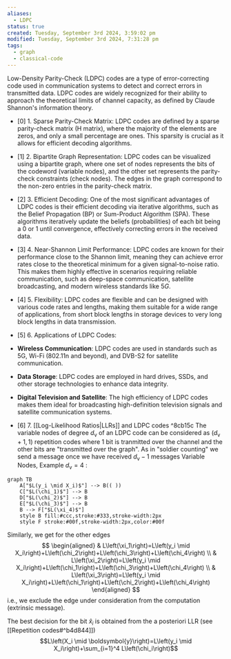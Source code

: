 ```yaml
---
aliases:
  - LDPC
status: true
created: Tuesday, September 3rd 2024, 3:59:02 pm
modified: Tuesday, September 3rd 2024, 7:31:28 pm
tags:
  - graph
  - classical-code
---
```

Low-Density Parity-Check (LDPC) codes are a type of error-correcting code used in communication systems to detect and correct errors in transmitted data. LDPC codes are widely recognized for their ability to approach the theoretical limits of channel capacity, as defined by Claude Shannon's information theory.

- [0] 1. Sparse Parity-Check Matrix: 
LDPC codes are defined by a sparse parity-check matrix (H matrix), where the majority of the elements are zeros, and only a small percentage are ones. This sparsity is crucial as it allows for efficient decoding algorithms.

- [1] 2. Bipartite Graph Representation: 
LDPC codes can be visualized using a bipartite graph, where one set of nodes represents the bits of the codeword (variable nodes), and the other set represents the parity-check constraints (check nodes). The edges in the graph correspond to the non-zero entries in the parity-check matrix.

- [2] 3. Efficient Decoding: 
One of the most significant advantages of LDPC codes is their efficient decoding via iterative algorithms, such as the Belief Propagation (BP) or Sum-Product Algorithm (SPA). These algorithms iteratively update the beliefs (probabilities) of each bit being a 0 or 1 until convergence, effectively correcting errors in the received data.

- [3] 4. Near-Shannon Limit Performance: 
LDPC codes are known for their performance close to the Shannon limit, meaning they can achieve error rates close to the theoretical minimum for a given signal-to-noise ratio. This makes them highly effective in scenarios requiring reliable communication, such as deep-space communication, satellite broadcasting, and modern wireless standards like $5 G$.

- [4] 5. Flexibility: 
LDPC codes are flexible and can be designed with various code rates and lengths, making them suitable for a wide range of applications, from short block lengths in storage devices to very long block lengths in data transmission.

- [5] 6. Applications of LDPC Codes:
- **Wireless Communication**: LDPC codes are used in standards such as 5G, Wi-Fi (802.11n and beyond), and DVB-S2 for satellite communication.
- **Data Storage**: LDPC codes are employed in hard drives, SSDs, and other storage technologies to enhance data integrity.
- **Digital Television and Satellite**: The high efficiency of LDPC codes makes them ideal for broadcasting high-definition television signals and satellite communication systems.

- [6] 7. [[Log-Likelihood Ratios|LLRs]] and LDPC codes ^8cb15c
The variable nodes of degree $d_{\mathrm{v}}$ of an LDPC code can be considered as $\left(d_{\mathrm{v}}+1,1\right)$ repetition codes where 1 bit is tranmitted over the channel and the other bits are "transmitted over the graph". As in "soldier counting" we send a message once we have received $d_{\mathrm{v}}-1$ messages
Variable Nodes, Example $d_{\mathrm{v}}=4$ :

```mehrmaid
graph TB
    A["$L(y_i \mid X_i)$"] --> B(( ))
    C["$L(\chi_1)$"] --> B
    D["$L(\chi_2)$"] --> B
    E["$L(\chi_3)$"] --> B
    B --> F["$L(\xi_4)$"]
    style B fill:#ccc,stroke:#333,stroke-width:2px
    style F stroke:#00f,stroke-width:2px,color:#00f

```

Similarly, we get for the other edges
$$
\begin{aligned}
& L\left(\xi_1\right)=L\left(y_i \mid X_i\right)+L\left(\chi_2\right)+L\left(\chi_3\right)+L\left(\chi_4\right) \\
& L\left(\xi_2\right)=L\left(y_i \mid X_i\right)+L\left(\chi_1\right)+L\left(\chi_3\right)+L\left(\chi_4\right) \\
& L\left(\xi_3\right)=L\left(y_i \mid X_i\right)+L\left(\chi_1\right)+L\left(\chi_2\right)+L\left(\chi_4\right)
\end{aligned}
$$
i.e., we exclude the edge under consideration from the computation (extrinsic message).

The best decision for the bit $\hat{x}_i$ is obtained from the a posteriori LLR (see [[Repetition codes#^b4d844]])
$$L\left(X_i \mid \boldsymbol{y}\right)=L\left(y_i \mid X_i\right)+\sum_{i=1}^4 L\left(\chi_i\right)$$



